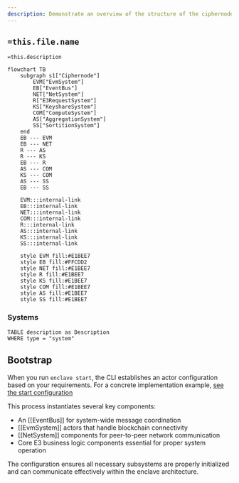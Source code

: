 ```yaml
---
description: Demonstrate an overview of the structure of the ciphernode component system
---
```

## `=this.file.name`

`=this.description`


```mermaid
flowchart TB
    subgraph s1["Ciphernode"]
        EVM["EvmSystem"]
        EB["EventBus"]
        NET["NetSystem"]
		R["E3RequestSystem"]
        KS["KeyshareSystem"]
        COM["ComputeSystem"]
        AS["AggregationSystem"]
        SS["SortitionSystem"]
    end
    EB --- EVM
    EB --- NET
    R --- AS
    R --- KS
    EB --- R
    AS --- COM
    KS --- COM
    AS --- SS
    EB --- SS

    EVM:::internal-link
    EB:::internal-link
    NET:::internal-link
    COM:::internal-link
    R:::internal-link
    AS:::internal-link
    KS:::internal-link
    SS:::internal-link

    style EVM fill:#E1BEE7
    style EB fill:#FFCDD2
    style NET fill:#E1BEE7
    style R fill:#E1BEE7
	style KS fill:#E1BEE7
    style COM fill:#E1BEE7
    style AS fill:#E1BEE7
    style SS fill:#E1BEE7
```



### Systems

```dataview
TABLE description as Description
WHERE type = "system"
```


## Bootstrap

When you run `enclave start`, the CLI establishes an actor configuration based on your  requirements. For a concrete implementation example, [see the start configuration](https://github.com/gnosisguild/enclave/blob/main/crates/entrypoint/src/start/start.rs) 

This process instantiates several key components:

- An [[EventBus]] for system-wide message coordination
- [[EvmSystem]] actors that handle blockchain connectivity
- [[NetSystem]] components for peer-to-peer network communication
- Core E3 business logic components essential for proper system operation

The configuration ensures all necessary subsystems are properly initialized and can communicate effectively within the enclave architecture.